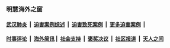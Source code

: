 
### 明慧海外之窗

####  [武汉肺炎](indexes/365.md?t=04211201) &nbsp;|&nbsp;  [迫害案例综述](indexes/328.md?t=04211201) &nbsp;|&nbsp; [迫害致死案例](indexes/277.md?t=04211201)  &nbsp;|&nbsp; [更多迫害案例](indexes/81.md?t=04211201)  &nbsp;|&nbsp; 
####  [时事评论](indexes/19.md?t=04211201) &nbsp;|&nbsp; [海外简讯](indexes/245.md?t=04211201)&nbsp;|&nbsp;  [社会支持](indexes/140.md?t=04211201) &nbsp;|&nbsp; [褒奖决议](indexes/282.md?t=04211201) &nbsp;|&nbsp; [社区报道](indexes/91.md?t=04211201)  &nbsp;|&nbsp; [天人之间](indexes/78.md?t=04211201) 

